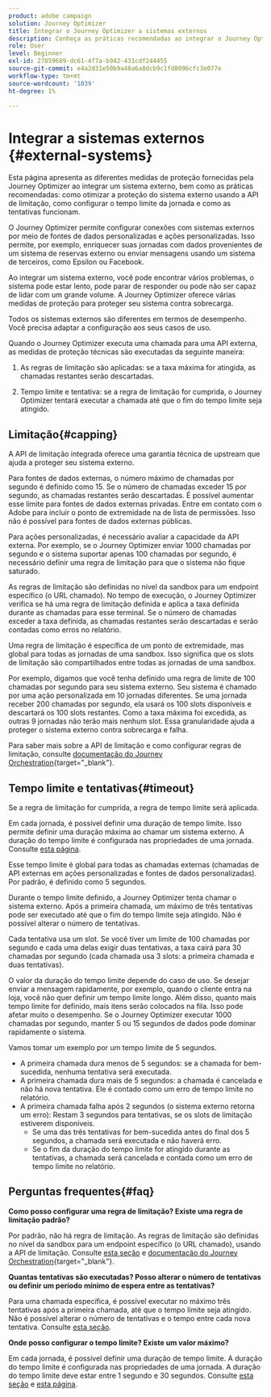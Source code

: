 ```yaml
---
product: adobe campaign
solution: Journey Optimizer
title: Integrar o Journey Optimizer a sistemas externos
description: Conheça as práticas recomendadas ao integrar o Journey Optimizer a sistemas externos
role: User
level: Beginner
exl-id: 27859689-dc61-4f7a-b942-431cdf244455
source-git-commit: e4a2d31e50b9a48a6a8dcb9c1fd8096cfc3e077e
workflow-type: tm+mt
source-wordcount: '1039'
ht-degree: 1%

---
```


# Integrar a sistemas externos {#external-systems}

Esta página apresenta as diferentes medidas de proteção fornecidas pela Journey Optimizer ao integrar um sistema externo, bem como as práticas recomendadas: como otimizar a proteção do sistema externo usando a API de limitação, como configurar o tempo limite da jornada e como as tentativas funcionam.

O Journey Optimizer permite configurar conexões com sistemas externos por meio de fontes de dados personalizadas e ações personalizadas. Isso permite, por exemplo, enriquecer suas jornadas com dados provenientes de um sistema de reservas externo ou enviar mensagens usando um sistema de terceiros, como Epsilon ou Facebook.

Ao integrar um sistema externo, você pode encontrar vários problemas, o sistema pode estar lento, pode parar de responder ou pode não ser capaz de lidar com um grande volume. A Journey Optimizer oferece várias medidas de proteção para proteger seu sistema contra sobrecarga.

Todos os sistemas externos são diferentes em termos de desempenho. Você precisa adaptar a configuração aos seus casos de uso.

Quando o Journey Optimizer executa uma chamada para uma API externa, as medidas de proteção técnicas são executadas da seguinte maneira:

1. As regras de limitação são aplicadas: se a taxa máxima for atingida, as chamadas restantes serão descartadas.

2. Tempo limite e tentativa: se a regra de limitação for cumprida, o Journey Optimizer tentará executar a chamada até que o fim do tempo limite seja atingido.

## Limitação{#capping}

A API de limitação integrada oferece uma garantia técnica de upstream que ajuda a proteger seu sistema externo.

Para fontes de dados externas, o número máximo de chamadas por segundo é definido como 15. Se o número de chamadas exceder 15 por segundo, as chamadas restantes serão descartadas. É possível aumentar esse limite para fontes de dados externas privadas. Entre em contato com o Adobe para incluir o ponto de extremidade na  de lista de permissões. Isso não é possível para fontes de dados externas públicas.

Para ações personalizadas, é necessário avaliar a capacidade da API externa. Por exemplo, se o Journey Optimizer enviar 1000 chamadas por segundo e o sistema suportar apenas 100 chamadas por segundo, é necessário definir uma regra de limitação para que o sistema não fique saturado.

As regras de limitação são definidas no nível da sandbox para um endpoint específico (o URL chamado). No tempo de execução, o Journey Optimizer verifica se há uma regra de limitação definida e aplica a taxa definida durante as chamadas para esse terminal. Se o número de chamadas exceder a taxa definida, as chamadas restantes serão descartadas e serão contadas como erros no relatório.

Uma regra de limitação é específica de um ponto de extremidade, mas global para todas as jornadas de uma sandbox. Isso significa que os slots de limitação são compartilhados entre todas as jornadas de uma sandbox.

Por exemplo, digamos que você tenha definido uma regra de limite de 100 chamadas por segundo para seu sistema externo. Seu sistema é chamado por uma ação personalizada em 10 jornadas diferentes. Se uma jornada receber 200 chamadas por segundo, ela usará os 100 slots disponíveis e descartará os 100 slots restantes. Como a taxa máxima foi excedida, as outras 9 jornadas não terão mais nenhum slot. Essa granularidade ajuda a proteger o sistema externo contra sobrecarga e falha.

Para saber mais sobre a API de limitação e como configurar regras de limitação, consulte [documentação do Journey Orchestration](https://experienceleague.adobe.com/docs/journeys/using/working-with-apis/capping.html){target=&quot;_blank&quot;}.

## Tempo limite e tentativas{#timeout}

Se a regra de limitação for cumprida, a regra de tempo limite será aplicada.

Em cada jornada, é possível definir uma duração de tempo limite. Isso permite definir uma duração máxima ao chamar um sistema externo. A duração do tempo limite é configurada nas propriedades de uma jornada. Consulte [esta página](../building-journeys/journey-gs.md#timeout_and_error).

Esse tempo limite é global para todas as chamadas externas (chamadas de API externas em ações personalizadas e fontes de dados personalizadas). Por padrão, é definido como 5 segundos.

Durante o tempo limite definido, a Journey Optimizer tenta chamar o sistema externo. Após a primeira chamada, um máximo de três tentativas pode ser executado até que o fim do tempo limite seja atingido. Não é possível alterar o número de tentativas.

Cada tentativa usa um slot. Se você tiver um limite de 100 chamadas por segundo e cada uma delas exigir duas tentativas, a taxa cairá para 30 chamadas por segundo (cada chamada usa 3 slots: a primeira chamada e duas tentativas).

O valor da duração do tempo limite depende do caso de uso. Se desejar enviar a mensagem rapidamente, por exemplo, quando o cliente entra na loja, você não quer definir um tempo limite longo. Além disso, quanto mais tempo limite for definido, mais itens serão colocados na fila. Isso pode afetar muito o desempenho. Se o Journey Optimizer executar 1000 chamadas por segundo, manter 5 ou 15 segundos de dados pode dominar rapidamente o sistema.

Vamos tomar um exemplo por um tempo limite de 5 segundos.

* A primeira chamada dura menos de 5 segundos: se a chamada for bem-sucedida, nenhuma tentativa será executada.
* A primeira chamada dura mais de 5 segundos: a chamada é cancelada e não há nova tentativa. Ele é contado como um erro de tempo limite no relatório.
* A primeira chamada falha após 2 segundos (o sistema externo retorna um erro): Restam 3 segundos para tentativas, se os slots de limitação estiverem disponíveis.
   * Se uma das três tentativas for bem-sucedida antes do final dos 5 segundos, a chamada será executada e não haverá erro.
   * Se o fim da duração do tempo limite for atingido durante as tentativas, a chamada será cancelada e contada como um erro de tempo limite no relatório.

## Perguntas frequentes{#faq}

**Como posso configurar uma regra de limitação? Existe uma regra de limitação padrão?**

Por padrão, não há regra de limitação. As regras de limitação são definidas no nível da sandbox para um endpoint específico (o URL chamado), usando a API de limitação. Consulte [esta seção](../configuration/external-systems.md#capping) e [documentação do Journey Orchestration](https://experienceleague.adobe.com/docs/journeys/using/working-with-apis/capping.html){target=&quot;_blank&quot;}.

**Quantas tentativas são executadas? Posso alterar o número de tentativas ou definir um período mínimo de espera entre as tentativas?**

Para uma chamada específica, é possível executar no máximo três tentativas após a primeira chamada, até que o tempo limite seja atingido. Não é possível alterar o número de tentativas e o tempo entre cada nova tentativa. Consulte [esta seção](../configuration/external-systems.md#timeout).

**Onde posso configurar o tempo limite? Existe um valor máximo?**

Em cada jornada, é possível definir uma duração de tempo limite. A duração do tempo limite é configurada nas propriedades de uma jornada. A duração do tempo limite deve estar entre 1 segundo e 30 segundos. Consulte [esta seção](../configuration/external-systems.md#timeout) e [esta página](../building-journeys/journey-gs.md#timeout_and_error).